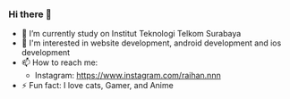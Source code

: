 ### Hi there 👋

<!--
**RH203/RH203** is a ✨ _special_ ✨ repository because its `README.md` (this file) appears on your GitHub profile.
Here are some ideas to get you started:
- 👯 I’m looking to collaborate on ...
- 💬 Ask me about ...
- 🤔 I’m looking for help with ...
- 😄 Pronouns: ...
-->

- 🔭 I’m currently study on Institut Teknologi Telkom Surabaya
- 🌱 I'm interested in website development, android development and ios development
- 📫 How to reach me:
  - Instagram: https://www.instagram.com/raihan.nnn
- ⚡ Fun fact: I love cats, Gamer, and Anime

